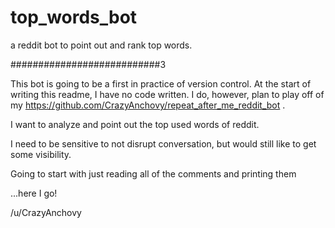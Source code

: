 # top_words_bot
a reddit bot to point out and rank top words.

###########################3

This bot is going to be a first in practice of version control. At the start of writing this readme, I have no code written. I do, however, plan to play off of my https://github.com/CrazyAnchovy/repeat_after_me_reddit_bot .

I want to analyze and point out the top used words of reddit.

I need to be sensitive to not disrupt conversation, but would still like to get some visibility.

Going to start with just reading all of the comments and printing them

...here I go!

/u/CrazyAnchovy
